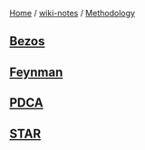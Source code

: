 [Home](https://mengxianbin.github.io) /
[wiki-notes](https://mengxianbin.github.io/wiki-notes/site) /
[Methodology](https://mengxianbin.github.io/wiki-notes/site/Methodology)

## [Bezos](https://mengxianbin.github.io/wiki-notes/site/Methodology/Bezos)

## [Feynman](https://mengxianbin.github.io/wiki-notes/site/Methodology/Feynman)

## [PDCA](https://mengxianbin.github.io/wiki-notes/site/Methodology/PDCA)

## [STAR](https://mengxianbin.github.io/wiki-notes/site/Methodology/STAR)

